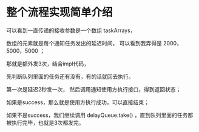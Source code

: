 # 整个流程实现简单介绍
可以看到一直传递的接收参数是一个数组 taskArrays，

数组的元素就是每个通知任务发出的延迟时间， 可以看到我弄得是 2000，5000，5000 ；

那就是额外发3次，结合impl代码，

先判断队列里面的任务还有没有，有的话就回去执行。

第一次是延迟2秒发一次， 然后调用通知使用方执行接口，得到返回状态；

如果是success，那么就是使用方执行成功，可以直接结束；

如果不是success，我们继续调用 delayQueue.take() ，直到队列里面的任务都被执行完毕，也就是3次都发完。